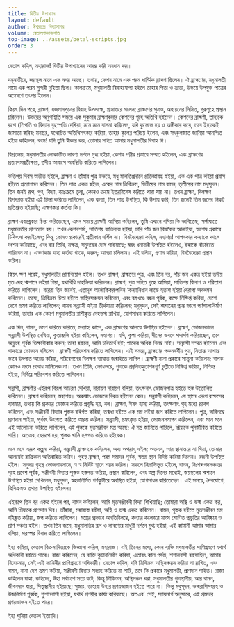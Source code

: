 ```yaml
---
title: দ্বিতীয় উপাখ্যান
layout: default
author: ঈশ্বরচন্দ্র বিদ্যাসাগর  
volume: বেতালপঞ্চবিংশতি 
top-image: ../assets/betal-scripts.jpg
order: 3
---
```


বেতাল কহিল, মহারাজ! দ্বিতীয় উপাখ্যানের আরম্ভ করি অবধান কর।
 
যমুনাতীরে, জয়স্থল নামে এক নগর আছে। তথায়, কেশব নামে এক পরম ধার্ম্মিক ব্রাহ্মণ ছিলেন। ঐ ব্রাহ্মণের, মধুমালতী নামে এক পরম সুন্দরী দুহিতা ছিল। কালক্রমে, মধুমালতী বিবাহযােগ্য হইলে তাহার পিতা ও ভ্রাতা, উভয়ে উপযুক্ত পাত্রের অন্বেষণে তৎপর ইলেন। 

কিয়ৎ দিন পরে, ব্রাহ্মণ, যজমানপুত্রের বিবাহ উপলক্ষে, গ্রামান্তরে গলেন; ব্রাহ্মণের পুত্রও, অধ্যয়নের নিমিত্ত, গুরুগৃহে প্রস্থান চরিলেন। উভয়ের অনুপস্থিতি সময়ে এক সুকুমার ব্রাহ্মণকুমার কেশবের গৃহে অতিথি হইলেন। কেশবের ব্রাহ্মণী, তাহাকে রূপে (তিপতি ও বিদ্যায় বৃহস্পতি দেখিয়া, মনে মনে বাসনা করিলেন, যদি কুলােভ হয় ও অঙ্গীকার করে, তবে ইহাকেই জামাতা করিব; মনন্তর, যথােচিত অতিথিসৎকার করিয়া, তাহার কুলের পরিচয় ইলেন, এবং সৎকুলজাত জানিয়া আনন্দিত হইয়া কহিলেন, বৎস! যদি তুমি স্বীকার কর, তােমার সহিত আমার মধুমালতীর বিবাহ দি। 

বিপ্রতনয়, মধুমালতীর লােকাতীত লাবণ্য দর্শনে মুগ্ধ হইয়া, কেশব 
পত্নীর প্রস্তাবে সম্মত হইলেন, এবং ব্রাহ্মণের প্রত্যাগমপ্রতীক্ষায়, তদীয় আবাসে অবস্থিতি করিতে লাগিলেন। 

কতিপয় দিবস অতীত হইলে, ব্রাহ্মণ ও তাঁহার পুত্র উভয়ে, মধু মালতিপ্রদানে প্রতিজ্ঞাবদ্ধ হইয়া, এক এক পাত্র লইয়া প্রবাস হইতে প্রত্যাগমন করিলেন। তিন পাত্ৰ একত্র হইল, একের নাম ত্রিবিক্রম, দ্বিতীয়ের নাম বামন, তৃতীয়ের নাম মধুসূদন। তিন জনই রূপ, গুণ, বিদ্যা, বয়ঃক্রমে তুল্য, কোনও ক্রমে ইতরবিশেষ করিতে পারা যায় না। তখন ব্রাহ্মণ, বিলক্ষণ বিপদগ্রস্ত হইয়া এই চিন্তা করিতে লাগিলেন, এক কন্যা, তিন পাত্র উপস্থিত, কি উপায় করি; তিন জনেই তিন জনের নিকট প্রতিশ্রুত হইয়াছি; এক্ষণকার কর্তব্য কি। 

ব্রাহ্মণ এবম্প্রকার চিন্তা করিতেছেন, এমন সময়ে ব্রাহ্মণী আসিয়া কহিলেন, তুমি এখানে বসিয়া কি ভাবিতেছ, সর্পাঘাতে মধুমালতীর প্রাণত্যাগ হয়। তখন কেশবশৰ্মা, সাতিশয় ব্যতিব্যস্ত হইয়া, চারি পাঁচ জন বিষবৈদ্য আনাইয়া, অশেষ প্রকারে চিকিৎসা করাইলেন; কিন্তু কোনও প্রকারেই প্রতীকার দর্শিল না। বিষবৈদ্যেরা কহিল, মহাশয়! আপনকার কন্যাকে কালে দংশন করিয়াছে, এবং বার তিথি, নক্ষত্র, সমুদয়ের দোষ পাইয়াছে; স্বয়ং ধন্যন্তরী উপস্থিত হইলেও, ইহাকে বাঁচাইতে পারিবেন না। এক্ষণকার যাহা কর্তব্য থাকে, করুন; আমরা চলিলাম। এই বলিয়া, প্রণাম করিয়া, বিষবৈদ্যেরা প্রস্থান করিল। 

কিয়ৎ ক্ষণ পরেই, মধুমালতীর প্রাণবিয়ােগ হইল। তখন ব্রাহ্মণ, ব্রাহ্মণের পুত্র, এবং তিন বর, পাঁচ জন একত্র হইয়া তদীয় মৃত দেহ শ্মশানে লইয়া গিয়া, যথাবিধি দাহক্রিয়া করিলেন। ব্রাহ্মণ, পুত্র সহিত গৃহে আসিয়া, সাতিশয় বিলাপ ও পরিতাপ করিতে লাগিলেন। বরেরা তিন জনেই, এতাদৃশ অলৌকিকরুপনিন ‘কন্যানিধান লাভে হতাশ হইয়া বৈরাগ্য অবলম্বন করিলেন। তষ্যে, ত্রিবিক্রম চিতা হইতে অস্থিরসঞ্চয়ন করিলেন, এবং বস্ত্রখণ্ডে বন্ধন পূর্বক, কক্ষে নিক্ষিপ্ত করিয়া, দেশে দেশে ভ্রমণ করিতে লাগিলেন; বামন সন্ন্যাসী হইয়া তীর্থযাত্রা করিলেন; মধুসূদন, সেই শ্মশানের প্রান্ত ভাগে পর্ণশালানিৰ্মাণ করিয়া, তাহার এক কোণে মধুমালতীর রাশীকৃত দেহভস্ম রাখিয়া, যােগসাধন করিতে লাগিলেন। 

এক দিন, বামন, ভ্রমণ করিতে করিতে, মধ্যাহ্ন কালে, এক ব্রাহ্মণের আলয়ে উপস্থিত হইলেন। ব্রাহ্মণ, ভােজনকালে সন্ন্যাসী উপস্থিত দেখিয়া, কৃতাঞ্জলি হইয়া কহিলেন, মহাশয়। যদি, কৃপা করিয়া, দীনের ভবনে পদার্পণ করিয়াছেন, তবে অনুগ্রহ পূর্বক ভিক্ষাৰীকার করুন; তাহা হইলে, আমি চরিতার্থ হই; পাকের অধিক বিলম্ব নাই। সন্ন্যাসী সম্মত হইলেন এবং পাকান্তে ভােজনে বসিলেন। ব্রাহ্মণী পরিবেশন করিতে লাগিলেন। এই সময়ে, ব্রাহ্মণের পঞ্চমবর্ষীয় পুত্র, নিতান্ত আশান্ত ভাবে উৎপাত আরম্ভ করিয়া, পরিবেশনের বিলক্ষণ ব্যাঘাত জন্মাইতে লাগিল। ব্রাহ্মণী নানা প্রকারে সান্ত্বনা করিলেন; বালক কোনও ক্রমে প্রবােধ মানিলেক না। তখন তিনি, ক্রোধভরে, পুত্রকে প্রজ্বলিতহুতাশনপূর্ণ চুল্লীতে নিক্ষিপ্ত করিয়া, নিশ্চিন্ত হইয়া, নির্বিঘ্নে পরিবেশন করিতে লাগিলেন। 

সন্নাসী, ব্রাহ্মণীর এইরূপ বিরূপ আচরণ দেখিয়া, নারায়ণ নারায়ণ বলিয়া, তৎক্ষনাৎ ভােজনপাত্র হইতে হস্ত উত্তোলিত করিলেন। ব্রাহ্মণ কহিলেন, মহাশয়। অকস্মাৎ ভােজনে বিরত হইলেন কেন। সন্ন্যাসী কহিলেন, যে স্থানে এরূপ রাক্ষসের ব্যবহার, তথায় কি প্রকারে ভােজন করিতে প্রবৃদ্ধি হয়, বল। ব্রাহ্মণ, ঈষৎ হাস্য করিয়া, তৎক্ষণাৎ গৃহ মধ্যে প্রবেশ করিলেন, এবং সঞ্জীবনী বিদ্যার পুস্তক বহির্গত করিয়া, তন্মধ্য হইতে এক মন্ত্র লইয়া জপ করিতে লাগিলেন। পুত্র, অবিলম্বে প্রাণদান পাইয়া, পূর্ববৎ উৎপাত করিতে আরম্ভ করিল। সন্ন্যাসী, চমৎকৃত হইয়া, ভােজনসমাপন করিলেন, এবং মনে মনে এই আলােচনা করিতে লাগিলেন, এই পুস্তকে মৃতসঞ্জীবন মন্ত্র আছে; ঐ মন্ত্র জানিতে পারিলে, প্রিয়াকে পুনর্জীবিত করিতে পারি। অতএব, যেরূপে হয়, পুস্তক খানি হলগত করিতে হইবেক। 

মনে মনে এরূপ কল্পনা করিয়া, সন্ন্যাসী ব্রাহ্মণকে কহিলেন, অদ্য অপরাহু হইল; অতএব, আর স্থানান্তরে না গিয়া, তােমার আলয়েই রাত্রিকাল অতিবাহিত করিব। গৃহস্থ ব্রাহ্মণ, পরম সমাদর পূর্বক, স্বতন্ত্র স্থান নিদিষ্ট করিয়া দিলেন। রজনী উপস্থিত হইল। সমুদয় গৃহস্থ ভােজনাবসানে, স্ব স্ব নির্দিষ্ট স্থানে শয়ন করিল। সকলে নিদ্রাভিভূত হইলে, বামন, নিঃশব্দপদসঞ্চারে গৃহে প্রবেশ পূর্বক, সঞ্জীবনী বিদ্যার পুস্তক হস্তগত করিয়া, প্রস্থান করিলেন, এবং অল্প দিনের মধ্যেই, জয়স্থলের শ্মশানে উপস্থিত হইয়া দেখিলেন, মধুসূদন, স্বহস্তনির্মিত পর্ণকুটীরে অবস্থিত হইয়া, যােগসাধন করিতেছেন। এই সময়ে, দৈবযােগে, ত্রিবিক্রমও তথায় উপস্থিত হইলেন। 

এইরূপে তিন বর একত্র হইলে পর, বামন কহিলেন, আমি মৃতসঞ্জীবনী বিদ্যা শিখিয়াছি; তােমারা অস্থি ও ভস্ম একত্র কর, আমি প্রিয়াকে প্রাণদান দিব। তাঁহারা, মহাব্যস্ত হইয়া, অস্থি ও ভস্ম একত্র করিলেন। বামন, পুস্তক হইতে মৃতসঞ্জীবন মন্ত্র বহিষ্কৃত করিয়া, জপ করিতে লাগিলেন। মন্ত্রের প্রভাবে অনতিবিলম্বে, কন্যার কলেবরে মাংস শােণিত প্রভৃতির আবিষ্কার ও প্রাণ সঞ্চার হইল। তখন তিন জমে, মধুমালতির রূপ ও লাবণ্যের মাধুরী দর্শনে মুগ্ধ হইয়া, এই কামিনী আমার আমার বলিয়া, পরস্পর বিবাদ করিতে লাগিলেন। 

ইহা কহিয়া, বেতাল বিক্রমাদিত্যকে জিজ্ঞাসা করিল, মহারাজ। এই তিনের মধ্যে, কোন ব্যক্তি মধুমালতীর পাণিগ্রহণে যথার্থ অধিকারী হইতে পারে। রাজা কহিলেন, যে ব্যক্তি কুটারনির্মাণ করিয়া, এতাবৎ কাল পর্যন্ত, শশানবাসী হইয়াছিল, আমার বিবেচনায়, সেই এই কামিনীর প্রাণিগ্রহণে অধিকারী। বেতাল কহিল, যদি ত্রিবিক্রম অস্থিসঞ্চয়ন করিয়া না রাখিত, এবং বামন, নানা দেশ ভ্রমণ করিয়া, সঞ্জীবনী বিদ্যার সংগ্রহ করিতে না পারি, তবে কি প্রকারে মধুমালতী, প্রাণদান পাইত। রাজা কহিলেন যাহা, কহিচ্ছে, উহা সর্বাংশে সত্য বটে; কিন্তু ত্রিবিক্রম, অস্থিসঞ্চন ঘরা, মধুমালতীর পুত্রস্থানীয়, আর বামন, জীবনদান দ্বারা, পিতৃস্থানীয় হইয়াছে; সুজাং, তাহারা উহার প্রণয়ভাজন হইতে পারে না। কিন্তু মধুসূদন, ভস্মরাশিসংগ্রহ ও উজনিৰ্মাণ পূৰ্ব্বক, শুশানবাসী হইয়া, যথার্থ প্রণয়ীর কাৰ্য্য করিয়াছে। অতএব’ সেই, স্যায়মার্গ অনুসারে, এই প্রমদার প্রণয়ভাজন হইতে পারে। 

ইহা শুনিয়া বেতাল ইত্যাদি। 
